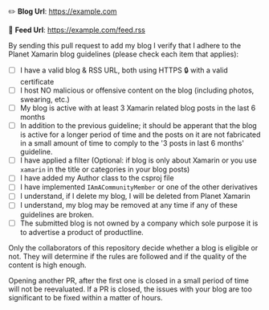 <!--
If you are submitting a new blog please read and check the boxes below.
 -->

:pencil2: **Blog Url**: https://example.com

:scroll: **Feed Url**: https://example.com/feed.rss

By sending this pull request to add my blog I verify that I adhere to the Planet Xamarin blog guidelines (please check each item that applies):

- [ ] I have a valid blog & RSS URL, both using HTTPS :lock: with a valid certificate
- [ ] I host NO malicious or offensive content on the blog (including photos, swearing, etc.)
- [ ] My blog is active with at least 3 Xamarin related blog posts in the last 6 months
- [ ] In addition to the previous guideline; it should be apperant that the blog is active for a longer period of time and the posts on it are not fabricated in a small amount of time to comply to the '3 posts in last 6 months' guideline.
- [ ] I have applied a filter (Optional: if blog is only about Xamarin or you use `xamarin` in the title or categories in your blog posts)
- [ ] I have added my Author class to the csproj file
- [ ] I have implemented `IAmACommunityMember` or one of the other derivatives
- [ ] I understand, if I delete my blog, I will be deleted from Planet Xamarin
- [ ] I understand, my blog may be removed at any time if any of these guidelines are broken.
- [ ] The submitted blog is not owned by a company which sole purpose it is to advertise a product of productline.

Only the collaborators of this repository decide whether a blog is eligible or not. They will determine if the rules are followed and if the quality of the content is high enough. 

Opening another PR, after the first one is closed in a small period of time will not be reevaluated. If a PR is closed, the issues with your blog are too significant to be fixed within a matter of hours.
